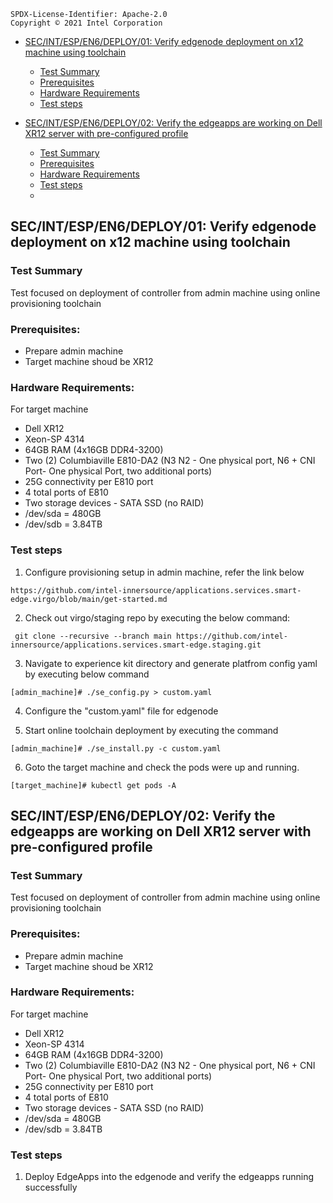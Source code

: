 ```text
SPDX-License-Identifier: Apache-2.0
Copyright © 2021 Intel Corporation
```
- [SEC/INT/ESP/EN6/DEPLOY/01: Verify edgenode deployment on x12 machine using toolchain](#secintespen6deploy01-Verify-edgenode-deployment-on-x12-machine-using-toolchain)

   - [Test Summary](#test-summary)
   - [Prerequisites](#prerequisites)
   - [Hardware Requirements](#hardware-requirements)
   - [Test steps](#test-steps)

- [SEC/INT/ESP/EN6/DEPLOY/02: Verify the edgeapps are working on Dell XR12 server with pre-configured profile](#secintespen6deploy02-Verify-the-edgeapps-are-working-on-Dell-XR12-server-with-pre-configured-profile)

   - [Test Summary](#test-summary-1)
   - [Prerequisites](#prerequisites-1)
   - [Hardware Requirements](#hardware-requirements-1)
   - [Test steps](#test-steps-1)
   - 
## SEC/INT/ESP/EN6/DEPLOY/01: Verify edgenode deployment on x12 machine using toolchain
  
### Test Summary
 
Test focused on deployment of controller from admin machine using online provisioning toolchain

### Prerequisites:

- Prepare admin machine
- Target machine shoud be XR12

### Hardware Requirements:
For target machine
- Dell XR12
- Xeon-SP 4314
- 64GB RAM (4x16GB DDR4-3200)
- Two (2) Columbiaville E810-DA2 (N3 N2 - One physical port, N6 + CNI Port- One physical Port, two additional ports)
- 25G connectivity per E810 port
- 4 total ports of E810
- Two storage devices - SATA SSD (no RAID)
- /dev/sda = 480GB
- /dev/sdb = 3.84TB

### Test steps

1. Configure provisioning setup in admin machine, refer the link below

```shell
https://github.com/intel-innersource/applications.services.smart-edge.virgo/blob/main/get-started.md
```

2. Check out virgo/staging repo by executing the below command:

```shell
 git clone --recursive --branch main https://github.com/intel-innersource/applications.services.smart-edge.staging.git
```
3. Navigate to experience kit directory and generate platfrom config yaml by executing below command

```shell
[admin_machine]# ./se_config.py > custom.yaml
```
4. Configure the "custom.yaml" file for edgenode

5. Start online toolchain deployment by executing the command

```shell
[admin_machine]# ./se_install.py -c custom.yaml
```
6. Goto the target machine and check the pods were up and running.

 ```shell
 [target_machine]# kubectl get pods -A
 ```
 
 ## SEC/INT/ESP/EN6/DEPLOY/02: Verify the edgeapps are working on Dell XR12 server with pre-configured profile
  
### Test Summary
 
Test focused on deployment of controller from admin machine using online provisioning toolchain

### Prerequisites:

- Prepare admin machine
- Target machine shoud be XR12

### Hardware Requirements:
For target machine
- Dell XR12
- Xeon-SP 4314
- 64GB RAM (4x16GB DDR4-3200)
- Two (2) Columbiaville E810-DA2 (N3 N2 - One physical port, N6 + CNI Port- One physical Port, two additional ports)
- 25G connectivity per E810 port
- 4 total ports of E810
- Two storage devices - SATA SSD (no RAID)
- /dev/sda = 480GB
- /dev/sdb = 3.84TB

### Test steps

1. Deploy EdgeApps into the edgenode and verify the edgeapps running successfully
